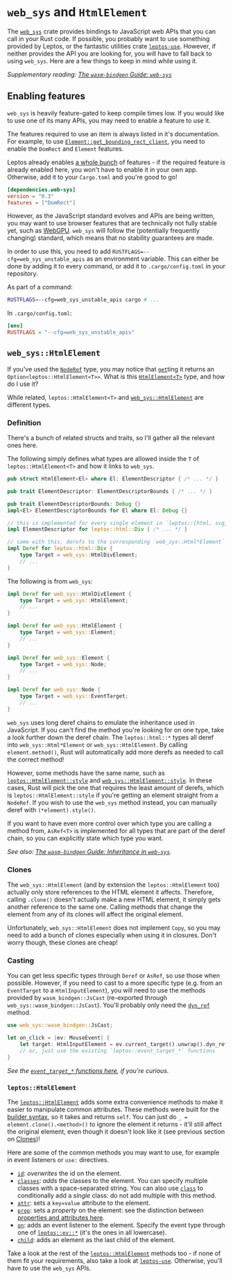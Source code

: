 # `web_sys` and `HtmlElement`

The [`web_sys`](https://docs.rs/web-sys/latest/web_sys/) crate provides bindings to JavaScript web APIs that you can call in your Rust code. If possible, you probably want to use something provided by Leptos, or the fantastic utilities crate [`leptos-use`](https://leptos-use.rs/). However, if neither provides the API you are looking for, you will have to fall back to using `web_sys`. Here are a few things to keep in mind while using it.

*Supplementary reading: [The `wasm-bindgen` Guide: `web-sys`](https://rustwasm.github.io/docs/wasm-bindgen/web-sys/index.html)*

## Enabling features

`web_sys` is heavily feature-gated to keep compile times low. If you would like to use one of its many APIs, you may need to enable a feature to use it.

The features required to use an item is always listed in it's documentation. For example, to use [`Element::get_bounding_rect_client`](https://docs.rs/web-sys/latest/web_sys/struct.Element.html#method.get_bounding_client_rect), you need to enable the `DomRect` and `Element` features.

Leptos already enables [a whole bunch](https://github.com/leptos-rs/leptos/blob/main/leptos_dom/Cargo.toml#L41) of features - if the required feature is already enabled here, you won't have to enable it in your own app. Otherwise, add it to your `Cargo.toml` and you're good to go!

```toml
[dependencies.web-sys]
version = "0.3"
features = ["DomRect"]
```

However, as the JavaScript standard evolves and APIs are being written, you may want to use browser features that are technically not fully stable yet, such as [WebGPU](https://docs.rs/web-sys/latest/web_sys/struct.Gpu.html). `web_sys` will follow the (potentially frequently changing) standard, which means that no stability guarantees are made.

In order to use this, you need to add `RUSTFLAGS=--cfg=web_sys_unstable_apis` as an environment variable. This can either be done by adding it to every command, or add it to `.cargo/config.toml` in your repository.

As part of a command:
```sh
RUSTFLAGS=--cfg=web_sys_unstable_apis cargo # ...
```

In `.cargo/config.toml`:
```toml
[env]
RUSTFLAGS = "--cfg=web_sys_unstable_apis"
```

## `web_sys::HtmlElement`

If you've used the [`NodeRef`](https://docs.rs/leptos/latest/leptos/struct.NodeRef.html) type, you may notice that [`get`](https://docs.rs/leptos/latest/leptos/struct.NodeRef.html#method.get)ting it returns an `Option<leptos::HtmlElement<T>>`. What is this [`HtmlElement<T>`](https://docs.rs/leptos/latest/leptos/struct.HtmlElement.html) type, and how do I use it?

While related, `leptos::HtmlElement<T>` and [`web_sys::HtmlElement`](https://docs.rs/web-sys/latest/web_sys/struct.HtmlElement.html) are different types.

### Definition

There's a bunch of related structs and traits, so I'll gather all the relevant ones here.

The following simply defines what types are allowed inside the `T` of `leptos::HtmlElement<T>` and how it links to `web_sys`.

```rust
pub struct HtmlElement<El> where El: ElementDescriptor { /* ... */ }

pub trait ElementDescriptor: ElementDescriptorBounds { /* ... */ }

pub trait ElementDescriptorBounds: Debug {}
impl<El> ElementDescriptorBounds for El where El: Debug {}

// this is implemented for every single element in `leptos::{html, svg, math}::*`
impl ElementDescriptor for leptos::html::Div { /* ... */ }

// same with this, derefs to the corresponding `web_sys::Html*Element`
impl Deref for leptos::html::Div {
    type Target = web_sys::HtmlDivElement;
    // ...
}
```

The following is from `web_sys`:
```rust
impl Deref for web_sys::HtmlDivElement {
    type Target = web_sys::HtmlElement;
    // ...
}

impl Deref for web_sys::HtmlElement {
    type Target = web_sys::Element;
    // ...
}

impl Deref for web_sys::Element {
    type Target = web_sys::Node;
    // ...
}

impl Deref for web_sys::Node {
    type Target = web_sys::EventTarget;
    // ...
}
```

`web_sys` uses long deref chains to emulate the inheritance used in JavaScript. If you can't find the method you're looking for on one type, take a look further down the deref chain. The `leptos::html::*` types all deref into `web_sys::Html*Element` or `web_sys::HtmlElement`. By calling `element.method()`, Rust will automatically add more derefs as needed to call the correct method!

However, some methods have the same name, such as [`leptos::HtmlElement::style`](https://docs.rs/leptos/latest/leptos/struct.HtmlElement.html#method.style) and [`web_sys::HtmlElement::style`](https://docs.rs/web-sys/latest/web_sys/struct.HtmlElement.html#method.style). In these cases, Rust will pick the one that requires the least amount of derefs, which is `leptos::HtmlElement::style` if you're getting an element straight from a `NodeRef`. If you wish to use the `web_sys` method instead, you can manually deref with `(*element).style()`.

If you want to have even more control over which type you are calling a method from, `AsRef<T>` is implemented for all types that are part of the deref chain, so you can explicitly state which type you want.

*See also: [The `wasm-bindgen` Guide: Inheritance in `web-sys`](https://rustwasm.github.io/wasm-bindgen/web-sys/inheritance.html?highlight=cast#accessing-child-clases-using-jscast).*

### Clones

The `web_sys::HtmlElement` (and by extension the `leptos::HtmlElement` too) actually only store references to the HTML element it affects. Therefore, calling `.clone()` doesn't actually make a new HTML element, it simply gets another reference to the same one. Calling methods that change the element from any of its clones will affect the original element.

Unfortunately, `web_sys::HtmlElement` does not implement `Copy`, so you may need to add a bunch of clones especially when using it in closures. Don't worry though, these clones are cheap!

### Casting

You can get less specific types through `Deref` or `AsRef`, so use those when possible. However, if you need to cast to a more specific type (e.g. from an `EventTarget` to a `HtmlInputElement`), you will need to use the methods provided by `wasm_bindgen::JsCast` (re-exported through `web_sys::wasm_bindgen::JsCast`). You'll probably only need the [`dyn_ref`](https://docs.rs/wasm-bindgen/0.2.90/wasm_bindgen/trait.JsCast.html#method.dyn_ref) method.

```rust
use web_sys::wasm_bindgen::JsCast;

let on_click = |ev: MouseEvent| {
    let target: HtmlInputElement = ev.current_target().unwrap().dyn_ref().unwrap();
    // or, just use the existing `leptos::event_target_*` functions
}
```

*See the [`event_target_*` functions here](https://docs.rs/leptos/latest/leptos/fn.event_target.html?search=event_target), if you're curious.*

### `leptos::HtmlElement`

The [`leptos::HtmlElement`](https://docs.rs/leptos/latest/leptos/struct.HtmlElement.html) adds some extra convenience methods to make it easier to manipulate common attributes. These methods were built for the [builder syntax](../view/builder.md), so it takes and returns `self`. You can just do `_ = element.clone().<method>()` to ignore the element it returns - it'll still affect the original element, even though it doesn't look like it (see previous section on [Clones](#clones))!

Here are some of the common methods you may want to use, for example in event listeners or `use:` directives.
- [`id`](https://docs.rs/leptos/latest/leptos/struct.HtmlElement.html#method.id): *overwrites* the id on the element.
- [`classes`](https://docs.rs/leptos/latest/leptos/struct.HtmlElement.html#method.classes): *adds* the classes to the element. You can specify multiple classes with a space-separated string. You can also use [`class`](https://docs.rs/leptos/latest/leptos/struct.HtmlElement.html#method.class) to conditionally add a *single* class: do not add multiple with this method.
- [`attr`](https://docs.rs/leptos/latest/leptos/struct.HtmlElement.html#method.attr): sets a `key=value` attribute to the element.
- [`prop`](https://docs.rs/leptos/latest/leptos/struct.HtmlElement.html#method.prop): sets a *property* on the element: see the distinction between [properties and attributes here](../view/05_forms.md#why-do-you-need-propvalue).
- [`on`](https://docs.rs/leptos/latest/leptos/struct.HtmlElement.html#method.on): adds an event listener to the element. Specify the event type through one of [`leptos::ev::*`](https://docs.rs/leptos/latest/leptos/ev/index.html) (it's the ones in all lowercase).
- [`child`](https://docs.rs/leptos/latest/leptos/struct.HtmlElement.html#method.child): adds an element as the last child of the element.

Take a look at the rest of the [`leptos::HtmlElement`](https://docs.rs/leptos/latest/leptos/struct.HtmlElement.html) methods too - if none of them fit your requirements, also take a look at [`leptos-use`](https://leptos-use.rs/). Otherwise, you'll have to use the `web_sys` APIs.

